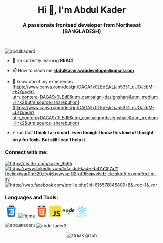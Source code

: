 <h1 align="center">Hi 👋, I'm Abdul Kader</h1>
<h3 align="center">A passionate frontend developer from Northeast (BANGLADESH)</h3>
<img src="https://cdn.dribbble.com/users/1162077/screenshots/3848914/programmer.gif" alt="">

<p align="left"> <img src="https://komarev.com/ghpvc/?username=abdulkader3&label=Profile%20views&color=0e75b6&style=flat" alt="abdulkader3" /> </p>

<p align="left"> <a https://twitter.com/Kader_9595/></a> </p>

- 🌱 I’m currently learning **REACT**

- 📫 How to reach me **abdulkader.wabdeveloper@gmail.com**

- 📄 Know about my experiences [https://www.canva.com/design/DAGA9x0LEdE/kLjJn5361LeUOJdbM-cb2Q/edit?utm_content=DAGA9x0LEdE&utm_campaign=designshare&utm_medium=link2&utm_source=sharebutton](https://www.canva.com/design/DAGA9x0LEdE/kLjJn5361LeUOJdbM-cb2Q/edit?utm_content=DAGA9x0LEdE&utm_campaign=designshare&utm_medium=link2&utm_source=sharebutton)

- ⚡ Fun fact **I think I am smart. Even though I know this kind of thought only for fools. But still I can't help it.**

<h3 align="left">Connect with me:</h3>
<p align="left">
<a href="https://twitter.com/Kader_9595" target="blank"><img align="center" src="https://raw.githubusercontent.com/rahuldkjain/github-profile-readme-generator/master/src/images/icons/Social/twitter.svg" alt="https://twitter.com/kader_9595" height="30" width="40" /></a>
<a href="https://www.linkedin.com/in/andul-kader-b47a1517a/" target="blank"><img align="center" src="https://raw.githubusercontent.com/rahuldkjain/github-profile-readme-generator/master/src/images/icons/Social/linked-in-alt.svg" alt="https://www.linkedin.com/in/andul-kader-b47a1517a/?fbclid=iwar0m620zty46uvwyspl6l2rqf9l5iqwvlsdzjqkzqktd5-oxvmd5xd-m-sy" height="30" width="40" /></a>
<a href="https://web.facebook.com/profile.php?id=61557884580948&_rdc=1&_rdr" target="blank"><img align="center" src="https://raw.githubusercontent.com/rahuldkjain/github-profile-readme-generator/master/src/images/icons/Social/facebook.svg" alt="https://web.facebook.com/profile.php?id=61557884580948&_rdc=1&_rdr" height="30" width="40" /></a>
</p>

<h3 align="left">Languages and Tools:</h3>
<p align="left"> <a href="https://www.w3schools.com/css/" target="_blank" rel="noreferrer"> <img src="https://raw.githubusercontent.com/devicons/devicon/master/icons/css3/css3-original-wordmark.svg" alt="css3" width="40" height="40"/> </a> <a href="https://www.figma.com/" target="_blank" rel="noreferrer"> <img src="https://www.vectorlogo.zone/logos/figma/figma-icon.svg" alt="figma" width="40" height="40"/> </a> <a href="https://www.w3.org/html/" target="_blank" rel="noreferrer"> <img src="https://raw.githubusercontent.com/devicons/devicon/master/icons/html5/html5-original-wordmark.svg" alt="html5" width="40" height="40"/> </a> <a href="https://developer.mozilla.org/en-US/docs/Web/JavaScript" target="_blank" rel="noreferrer"> <img src="https://raw.githubusercontent.com/devicons/devicon/master/icons/javascript/javascript-original.svg" alt="javascript" width="40" height="40"/> </a> <a href="https://nodejs.org" target="_blank" rel="noreferrer"> <img src="https://raw.githubusercontent.com/devicons/devicon/master/icons/nodejs/nodejs-original-wordmark.svg" alt="nodejs" width="40" height="40"/> </a> <a href="https://reactjs.org/" target="_blank" rel="noreferrer"> <img src="https://raw.githubusercontent.com/devicons/devicon/master/icons/react/react-original-wordmark.svg" alt="react" width="40" height="40"/> </a> </p>

<p><img align="left" src="https://github-readme-stats.vercel.app/api/top-langs?username=abdulkader3&show_icons=true&locale=en&layout=compact" alt="abdulkader3" /></p>

<p>&nbsp;<img align="center" src="https://github-readme-stats.vercel.app/api?username=abdulkader3&show_icons=true&locale=en" alt="abdulkader3" /></p>
<div align="center">
  <img src="https://streak-stats.demolab.com?user=abdulkader3 &locale=en&mode=daily&theme=merko&hide_border=false&border_radius=5&order=3" height="150" alt="streak graph"  />
</div>


